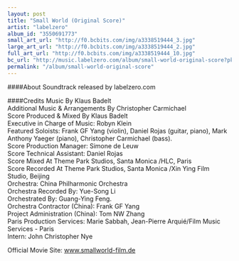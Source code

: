 ```yaml
---
layout: post
title: "Small World (Original Score)"
artist: "labelzero"
album_id: "3550691773"
small_art_url: "http://f0.bcbits.com/img/a3338519444_3.jpg"
large_art_url: "http://f0.bcbits.com/img/a3338519444_2.jpg"
full_art_url: "http://f0.bcbits.com/img/a3338519444_10.jpg"
bc_url: "http://music.labelzero.com/album/small-world-original-score?pk=170"
permalink: "/album/small-world-original-score"
---
```

####About
Soundtrack released by labelzero.com

####Credits
Music By Klaus Badelt  
Additional Music & Arrangements By Christopher Carmichael  
Score Produced & Mixed By Klaus Badelt  
Executive in Charge of Music: Robyn Klein  
Featured Soloists: Frank GF Yang (violin), Daniel Rojas (guitar, piano),
 Mark Anthony Yaeger (piano), Christopher Carmichael (bass).  
Score Production Manager: Simone de Leuw  
Score Technical Assistant: Daniel Rojas  
Score Mixed At Theme Park Studios, Santa Monica
/HLC, Paris  
Score Recorded At Theme Park Studios, Santa Monica
/Xin Ying Film Studio, Beijing  
Orchestra: China Philharmonic Orchestra  
Orchestra Recorded By: Yue-Song Li  
Orchestrated By: Guang-Ying Feng.  
Orchestra Contractor (China): Frank GF Yang  
Project Administration (China): Tom NW Zhang  
Paris Production Services: Marie Sabbah, Jean-Pierre Arquié/Film Music Services - Paris	  
Intern: John Christopher Nye  
  
Official Movie Site: www.smallworld-film.de

